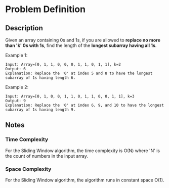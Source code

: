 # Problem Definition

## Description

Given an array containing 0s and 1s, if you are allowed to **replace no more than 'k' 0s with 1s**, find the length of the **longest subarray having all 1s**.

Example 1:

```text
Input: Array=[0, 1, 1, 0, 0, 0, 1, 1, 0, 1, 1], k=2
Output: 6
Explanation: Replace the '0' at index 5 and 8 to have the longest subarray of 1s having length 6.
```

Example 2:

```text
Input: Array=[0, 1, 0, 0, 1, 1, 0, 1, 1, 0, 0, 1, 1], k=3
Output: 9
Explanation: Replace the '0' at index 6, 9, and 10 to have the longest subarray of 1s having length 9.
```

## Notes

### Time Complexity

For the Sliding Window algorithm, the time complexity is O(N) where 'N' is the count of numbers in the input array.

### Space Complexity

For the Sliding Window algorithm, the algorithm runs in constant space O(1).
